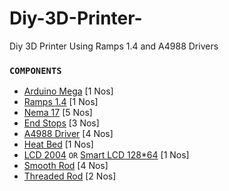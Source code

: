 # Diy-3D-Printer-
Diy 3D Printer Using Ramps 1.4 and A4988 Drivers

### `COMPONENTS`

+ [Arduino Mega](https://www.electronicscomp.com/arduino-mega-2560-r3-india)     [1 Nos]
+ [Ramps 1.4](https://www.electronicscomp.com/ramps-1.4-3d-printer-controller-board-arduino-mega-shield) [1 Nos]
+ [Nema 17](https://bit.ly/3jQbJS7) [5 Nos] 
+ [End Stops](https://robu.in/product/cnc-3d-printer-mech-endstop-switch/) [3 Nos]
+ [A4988 Driver](https://robu.in/product/a4988-driver-stepper-motor-driver-standard-quality/) [4 Nos]
+ [Heat Bed](https://robu.in/product/reprap-mk2b-3d-printers-dual-power-pcb-heatbed/) [1 Nos]
+ [LCD 2004](https://bit.ly/38N1mId)   `OR`  [Smart LCD 128*64](https://robu.in/product/3d-printer-12864-smart-lcd-controller-ramps-1-4/) [1 Nos]
+ [Smooth Rod](https://robu.in/product/380-mm-long-chrome-plated-smooth-rod-diameter-8-mm/) [4 Nos]
+ [Threaded Rod](https://www.amazon.in/1000mm-Stainless-Steel-Threaded-Screw/dp/B07415XFF7) [2 Nos]




